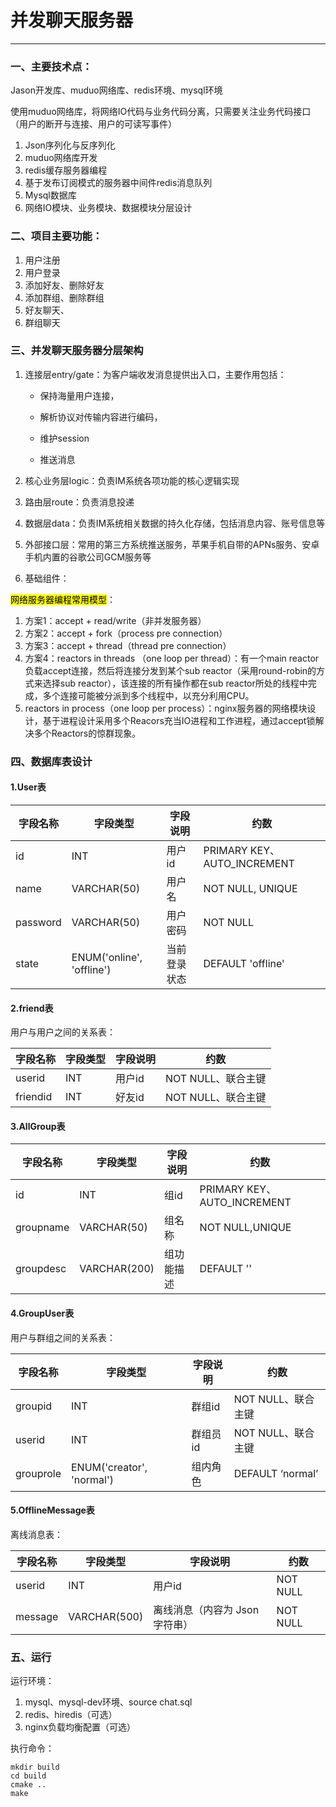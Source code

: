 # 并发聊天服务器
---

### 一、主要技术点：

Jason开发库、muduo网络库、redis环境、mysql环境

使用muduo网络库，将网络IO代码与业务代码分离，只需要关注业务代码接口（用户的断开与连接、用户的可读写事件）

1. Json序列化与反序列化
2. muduo网络库开发
3. redis缓存服务器编程
4. 基于发布订阅模式的服务器中间件redis消息队列
5. Mysql数据库
6. 网络IO模块、业务模块、数据模块分层设计

### 二、项目主要功能：

1. 用户注册
2. 用户登录
3. 添加好友、删除好友
4. 添加群组、删除群组
5. 好友聊天、
6. 群组聊天

### 三、并发聊天服务器分层架构

1. 连接层entry/gate：为客户端收发消息提供出入口，主要作用包括：

    - 保持海量用户连接，

    - 解析协议对传输内容进行编码，

    - 维护session

    - 推送消息
2. 核心业务层logic：负责IM系统各项功能的核心逻辑实现
3. 路由层route：负责消息投递
4. 数据层data：负责IM系统相关数据的持久化存储，包括消息内容、账号信息等
5. 外部接口层：常用的第三方系统推送服务，苹果手机自带的APNs服务、安卓手机内置的谷歌公司GCM服务等
6. 基础组件：

<mark>网络服务器编程常用模型</mark>：

1. 方案1：accept + read/write（非并发服务器）
2. 方案2：accept + fork（process pre connection）
3. 方案3：accept + thread（thread pre connection）
4. 方案4：reactors in threads （one loop per thread）：有一个main reactor负载accept连接，然后将连接分发到某个sub reactor（采用round-robin的方式来选择sub reactor），该连接的所有操作都在sub reactor所处的线程中完成，多个连接可能被分派到多个线程中，以充分利用CPU。
5. reactors in process（one loop per process）：nginx服务器的网络模块设计，基于进程设计采用多个Reacors充当IO进程和工作进程，通过accept锁解决多个Reactors的惊群现象。

### 四、数据库表设计

#### 1.User表

| 字段名称 | 字段类型                  | 字段说明     | 约数                        |
| -------- | ------------------------- | ------------ | --------------------------- |
| id       | INT                       | 用户id       | PRIMARY KEY、AUTO_INCREMENT |
| name     | VARCHAR(50)               | 用户名       | NOT NULL, UNIQUE            |
| password | VARCHAR(50)               | 用户密码     | NOT NULL                    |
| state    | ENUM('online', 'offline') | 当前登录状态 | DEFAULT 'offline'           |

#### 2.friend表

用户与用户之间的关系表：

| 字段名称 | 字段类型 | 字段说明 | 约数               |
| -------- | -------- | -------- | ------------------ |
| userid   | INT      | 用户id   | NOT NULL、联合主键 |
| friendid | INT      | 好友id   | NOT NULL、联合主键 |

#### 3.AllGroup表

| 字段名称  | 字段类型     | 字段说明   | 约数                        |
| --------- | ------------ | ---------- | --------------------------- |
| id        | INT          | 组id       | PRIMARY KEY、AUTO_INCREMENT |
| groupname | VARCHAR(50)  | 组名称     | NOT NULL,UNIQUE             |
| groupdesc | VARCHAR(200) | 组功能描述 | DEFAULT ''                  |

#### 4.GroupUser表

用户与群组之间的关系表：

| 字段名称  | 字段类型                  | 字段说明 | 约数               |
| --------- | ------------------------- | -------- | ------------------ |
| groupid   | INT                       | 群组id   | NOT NULL、联合主键 |
| userid    | INT                       | 群组员id | NOT NULL、联合主键 |
| grouprole | ENUM('creator', 'normal') | 组内角色 | DEFAULT ‘normal’   |

#### 5.OfflineMessage表

离线消息表：

| 字段名称 | 字段类型     | 字段说明                      | 约数     |
| -------- | ------------ | ----------------------------- | -------- |
| userid   | INT          | 用户id                        | NOT NULL |
| message  | VARCHAR(500) | 离线消息（内容为 Json字符串） | NOT NULL |

### 五、运行

运行环境：

1. mysql、mysql-dev环境、source chat.sql
2. redis、hiredis（可选）
3. nginx负载均衡配置（可选）

执行命令：

```shell
mkdir build
cd build
cmake ..
make
```






